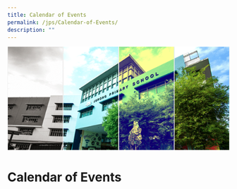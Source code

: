 ```yaml
---
title: Calendar of Events
permalink: /jps/Calendar-of-Events/
description: ""
---
```

![](/images/Banner.png)

Calendar of Events
==================